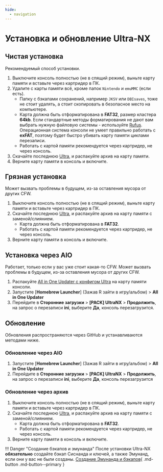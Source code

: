 ```yaml
---
hide:
  - navigation
---
```


# Установка и обновление Ultra-NX
## **Чистая установка**

Рекомендуемый способ установки.

1. Выключите консоль полностью (не в спящий режим), выньте карту памяти и вставьте через картридер в ПК.
2. Удалите с карты памяти всё, кроме папок `Nintendo` и `emuMMC` (если есть).
   * Папку с бэкапами сохранений, например `JKSV` или `DBIsaves`, тоже не стоит удалять, а стоит скопировать в безопасное место на компьютере.
   * Карта должна быть отформатирована в **FAT32**, размер кластера **64kb**. Если стандартные методы форматирования не дают вам выбрать нужную файловую системы - используйте [Rufus](https://rufus.ie/ru/). Операционная система консоли не умеет правильно работать с **exFAT**, поэтому будет быстро убивать карту памяти циклами перезаписи.
   * Работать с картой памяти рекомендуется через картридер, не через консоль.
3. Скачайте последнюю [Ultra](https://github.com/Ultra-NX/Ultra/releases/latest/download/Ultra.zip), и распакуйте архив на карту памяти.
4. Верните карту памяти в консоль и включите.


## **Грязная установка**

Может вызвать проблемы в будущем, из-за оставления мусора от других CFW.

1. Выключите консоль полностью (не в спящий режим), выньте карту памяти и вставьте через картридер в ПК.
2. Скачайте последнюю [Ultra](https://github.com/Ultra-NX/Ultra/releases/latest/download/Ultra.zip), и распакуйте архив на карту памяти с заменой/слиянием.
   * Карта должна быть отформатирована в **FAT32**.
   * Работать с картой памяти рекомендуется через картридер, не через консоль.
3. Верните карту памяти в консоль и включите.


## **Установка через AIO**

Работает, только если у вас уже стоит какая-то CFW. Может вызвать проблемы в будущем, из-за оставления мусора от других CFW.

1. Распакуйте [All in One Updater с конфигом Ultra](https://github.com/Ultra-NX/Ultra-Resources/releases/download/Homebrews/AIO.zip) на карту памяти консоли.
2. Запустите [**Homebrew Launcher**] (Зажав R зайти в игру/альбом) > **All in One Updater**
3. Перейдите в **Сторонние загрузки** > **[PACK] UltraNX** > **Продолжить**, на запрос о перезаписи **ini**, выберите **Да**, консоль перезагрузится.



## **Обновление**
Обновления распространяются через GitHub и устанавливаются методами ниже.

### **Обновление через AIO**

1. Запустите [**Homebrew Launcher**] (Зажав R зайти в игру/альбом) > **All in One Updater**
2. Перейдите в **Сторонние загрузки** > **[PACK] UltraNX** > **Продолжить**, на запрос о перезаписи **ini**, выберите **Да**, консоль перезагрузится


### **Обновление через архив**

1. Выключите консоль полностью (не в спящий режим), выньте карту памяти и вставьте через картридер в ПК.
2. Скачайте последнюю [Ultra](https://github.com/Ultra-NX/Ultra/releases/latest/download/Ultra.zip), и распакуйте архив на карту памяти с заменой/слиянием.
   * Карта должна быть отформатирована в **FAT32**.
   * Работать с картой памяти рекомендуется через картридер, не через консоль.
3. Верните карту памяти в консоль и включите.

!!! Danger "Создание бэкапов и эмунанда"
    После установки Ultra-NX **обязательно** создайте бэкап Сиснанда и ключей, а также Эмунанд, если они у вас не были созданы.
[Создание Эмунанда и бэкапов](backup_emuMMC.md){ .md-button .md-button--primary }
